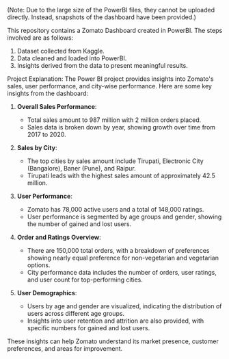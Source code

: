 (Note: Due to the large size of the PowerBI files, they cannot be uploaded directly. Instead, snapshots of the dashboard have been provided.)

This repository contains a Zomato Dashboard created in PowerBI. The steps involved are as follows:
1) Dataset collected from Kaggle.
2) Data cleaned and loaded into PowerBI.
3) Insights derived from the data to present meaningful results.

Project Explanation: 
The Power BI project provides insights into Zomato's sales, user performance, and city-wise performance. Here are some key insights from the dashboard:

1. **Overall Sales Performance**:
   - Total sales amount to 987 million with 2 million orders placed.
   - Sales data is broken down by year, showing growth over time from 2017 to 2020.

2. **Sales by City**:
   - The top cities by sales amount include Tirupati, Electronic City (Bangalore), Baner (Pune), and Raipur.
   - Tirupati leads with the highest sales amount of approximately 42.5 million.

3. **User Performance**:
   - Zomato has 78,000 active users and a total of 148,000 ratings.
   - User performance is segmented by age groups and gender, showing the number of gained and lost users.

4. **Order and Ratings Overview**:
   - There are 150,000 total orders, with a breakdown of preferences showing nearly equal preference for non-vegetarian and vegetarian options.
   - City performance data includes the number of orders, user ratings, and user count for top-performing cities.

5. **User Demographics**:
   - Users by age and gender are visualized, indicating the distribution of users across different age groups.
   - Insights into user retention and attrition are also provided, with specific numbers for gained and lost users.

These insights can help Zomato understand its market presence, customer preferences, and areas for improvement.

